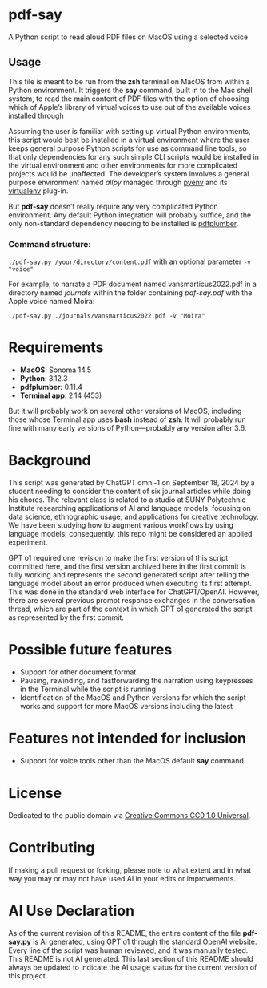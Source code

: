 # pdf-say
A Python script to read aloud PDF files on MacOS using a selected voice

## Usage
This file is meant to be run from the **zsh** terminal on MacOS from within a Python environment. It triggers the **say** command, built in to the Mac shell system, to read the main content of PDF files with the option of choosing which of Apple’s library of virtual voices to use out of the available voices installed through

Assuming the user is familiar with setting up virtual Python environments, this script would best be installed in a virtual environment where the user keeps general purpose Python scripts for use as command line tools, so that only dependencies for any such simple CLI scripts would be installed in the virtual environment and other environments for more complicated projects would be unaffected. The developer’s system involves a general purpose environment named *allpy* managed through [pyenv](https://github.com/pyenv/pyenv) and its [virtualenv](https://github.com/pyenv/pyenv-virtualenv) plug-in.

But **pdf-say** doesn’t really require any very complicated Python environment. Any default Python integration will probably suffice, and the only non-standard dependency needing to be installed is [pdfplumber](https://github.com/jsvine/pdfplumber).

### Command structure:

`./pdf-say.py /your/directory/content.pdf` with an optional parameter `-v "voice"`

For example, to narrate a PDF document named vansmarticus2022.pdf in a directory named *journals* within the folder containing *pdf-say.pdf* with the Apple voice named Moira:

`./pdf-say.py ./journals/vansmarticus2022.pdf -v "Moira"`

# Requirements

- **MacOS**: Sonoma 14.5
- **Python**: 3.12.3
- **pdfplumber**: 0.11.4
- **Terminal app**: 2.14 (453)

But it will probably work on several other versions of MacOS, including those whose Terminal app uses **bash** instead of **zsh**. It will probably run fine with many early versions of Python—probably any version after 3.6.

# Background

This script was generated by ChatGPT omni-1 on September 18, 2024 by a student needing to consider the content of six journal articles while doing his chores. The relevant class is related to a studio at SUNY Polytechnic Institute researching applications of AI and language models, focusing on data science, ethnographic usage, and applications for creative technology. We have been studying how to augment various workflows by using language models; consequently, this repo might be considered an applied experiment.

GPT o1 required one revision to make the first version of this script committed here, and the first version archived here in the first commit is fully working and represents the second generated script after telling the language model about an error produced when executing its first attempt. This was done in the standard web interface for ChatGPT/OpenAI. However, there are several previous prompt response exchanges in the conversation thread, which are part of the context in which GPT o1 generated the script as represented by the first commit.

# Possible future features

- Support for other document format
- Pausing, rewinding, and fastforwarding the narration using keypresses in the Terminal while the script is running
- Identification of the MacOS and Python versions for which the script works and support for more MacOS versions including the latest

# Features not intended for inclusion

- Support for voice tools other than the MacOS default **say** command

# License

Dedicated to the public domain via [Creative Commons CC0 1.0 Universal](https://creativecommons.org/publicdomain/zero/1.0/deed.en).

# Contributing

If making a pull request or forking, please note to what extent and in what way you may or may not have used AI in your edits or improvements.

# AI Use Declaration

As of the current revision of this README, the entire content of the file **pdf-say.py** is AI generated, using GPT o1 through the standard OpenAI website. Every line of the script was human reviewed, and it was manually tested. This README is not AI generated. This last section of this README should always be updated to indicate the AI usage status for the current version of this project.
